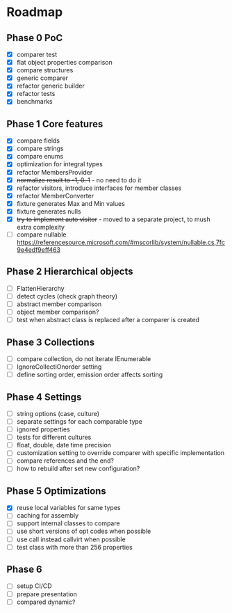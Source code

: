 # Roadmap

## Phase 0 PoC

- [x] comparer test
- [x] flat object properties comparison
- [x] compare structures
- [x] generic comparer
- [x] refactor generic builder
- [x] refactor tests
- [x] benchmarks

## Phase 1 Core features

- [x] compare fields
- [x] compare strings
- [x] compare enums
- [x] optimization for integral types
- [x] refactor MembersProvider
- [x] ~~normalize result to -1, 0. 1~~ - no need to do it
- [x] refactor visitors, introduce interfaces for member classes
- [x] refactor MemberConverter
- [x] fixture generates Max and Min values
- [X] fixture generates nulls
- [x] ~~try to implement auto visitor~~ - moved to a separate project, to mush extra complexity
- [ ] compare nullable https://referencesource.microsoft.com/#mscorlib/system/nullable.cs,7fc9e4edf9eff463

## Phase 2 Hierarchical objects

- [ ] FlattenHierarchy
- [ ] detect cycles (check graph theory)
- [ ] abstract member comparison
- [ ] object member comparison?
- [ ] test when abstract class is replaced after a comparer is created

## Phase 3 Collections

- [ ] compare collection, do not iterate IEnumerable
- [ ] IgnoreCollectiOnorder setting
- [ ] define sorting order, emission order affects sorting

## Phase 4 Settings

- [ ] string options (case, culture)
- [ ] separate settings for each comparable type
- [ ] ignored properties
- [ ] tests for different cultures
- [ ] float, double, date time precision
- [ ] customization setting to override comparer with specific implementation
- [ ] compare references and the end?
- [ ] how to rebuild after set new configuration?

## Phase 5 Optimizations

- [x] reuse local variables for same types
- [ ] caching for assembly
- [ ] support internal classes to compare
- [ ] use short versions of opt codes when possible
- [ ] use call instead callvirt when possible
- [ ] test class with more than 256 properties

## Phase 6

- [ ] setup CI/CD
- [ ] prepare presentation
- [ ] compared dynamic?
